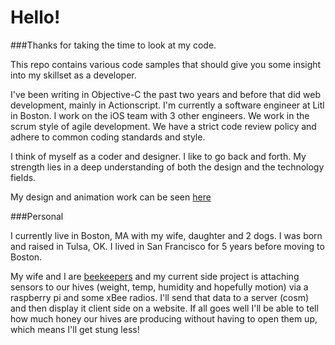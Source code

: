 Hello!
============

###Thanks for taking the time to look at my code.  

This repo contains various code samples that should give you some insight
into my skillset as a developer.

I've been writing in Objective-C the past two years and before that did
web development, mainly in Actionscript. I'm currently a software engineer
at Litl in Boston. I work on the iOS team with 3 other engineers. We work in the
scrum style of agile development. We have a strict code review policy and adhere
to common coding standards and style.


I think of myself as a coder and designer. I like to go back and forth. My strength
lies in a deep understanding of both the design and the technology fields.

My design and animation work can be seen [here](http://erik-hunter.com/)

###Personal

I currently live in Boston, MA with my wife, daughter and 2 dogs. I was born and raised in
Tulsa, OK. I lived in San Francisco for 5 years before moving to Boston.

My wife and I are [beekeepers](http://dev.woven.by/fNgJxTHQH2/) and my current side project is attaching sensors to our hives (weight,
temp, humidity and hopefully motion) via a raspberry pi and some xBee radios. I'll send that data
to a server (cosm) and then display it client side on a website. If all goes well I'll be able
to tell how much honey our hives are producing without having to open them up, which means I'll
get stung less! 
